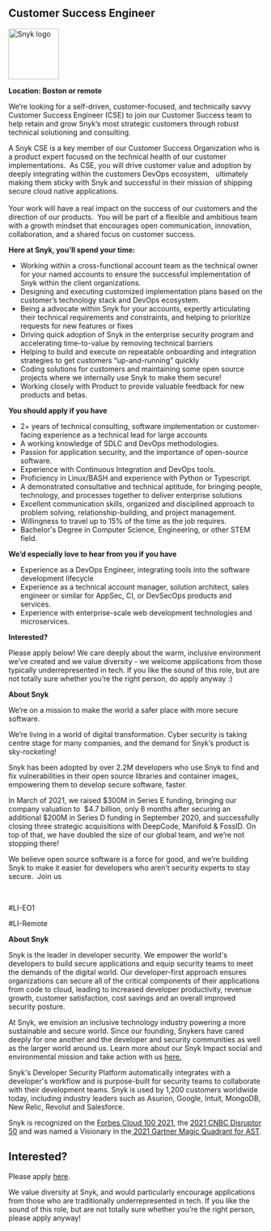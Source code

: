 Customer Success Engineer 
---

<img src="https://res.cloudinary.com/snyk/image/upload/v1537345894/press-kit/brand/logo-black.png" width="100" alt="Snyk logo" />

<p><strong>Location: Boston or remote</strong></p>
<p><span style="font-weight: 400;">We’re looking for a self-driven, customer-focused, and technically savvy Customer Success Engineer (CSE) to join our Customer Success team to help retain and grow Snyk’s most strategic customers through robust technical solutioning and consulting.</span></p>
<p><span style="font-weight: 400;">A Snyk CSE is a key member of our Customer Success Organization who is a product expert focused on the technical health of our customer implementations.&nbsp; As CSE, you will drive customer value and adoption by deeply integrating within the customers DevOps ecosystem, &nbsp; ultimately making them sticky with Snyk and successful in their mission of shipping secure cloud native applications.</span><span style="font-weight: 400;"><br></span><span style="font-weight: 400;"><br></span><span style="font-weight: 400;">Your work will have a real impact on the success of our customers and the direction of our products.&nbsp; You will be part of a flexible and ambitious team with a growth mindset that encourages open communication, innovation, collaboration, and a shared focus on customer success.&nbsp;&nbsp;</span></p>
<p><strong>Here at Snyk, you’ll spend your time:</strong></p>
<ul>
<li style="font-weight: 400;"><span style="font-weight: 400;">Working within a cross-functional account team as the technical owner</span> <span style="font-weight: 400;">for your named accounts to ensure the successful implementation of Snyk within the client organizations.</span></li>
<li style="font-weight: 400;"><span style="font-weight: 400;">Designing and executing customized implementation plans based on the customer’s technology stack and DevOps ecosystem.</span></li>
<li style="font-weight: 400;"><span style="font-weight: 400;">Being a advocate within Snyk for your accounts, expertly articulating their technical requirements and constraints, and helping to prioritize requests for new features or fixes</span></li>
<li style="font-weight: 400;"><span style="font-weight: 400;">Driving quick adoption of Snyk in the enterprise security program and accelerating time-to-value by removing technical barriers</span></li>
<li style="font-weight: 400;"><span style="font-weight: 400;">Helping to build and execute on repeatable onboarding and integration strategies to get customers “up-and-running” quickly</span></li>
<li style="font-weight: 400;"><span style="font-weight: 400;">Coding solutions for customers and maintaining some open source projects where we internally use Snyk to make them secure!</span></li>
<li style="font-weight: 400;"><span style="font-weight: 400;">Working closely with Product to provide valuable feedback for new products and betas.</span></li>
</ul>
<p><strong>You should apply if you have</strong></p>
<ul>
<li><span style="font-weight: 400;">2+ years of technical consulting, software implementation or customer-facing experience as a technical lead for large accounts</span></li>
<li><span style="font-weight: 400;">A working knowledge of SDLC and DevOps methodologies.</span></li>
<li><span style="font-weight: 400;">Passion for application security, and the importance of open-source software.</span></li>
<li><span style="font-weight: 400;">Experience with Continuous Integration and DevOps tools.</span></li>
<li><span style="font-weight: 400;">Proficiency in Linux/BASH and experience with Python or Typescript.</span></li>
<li><span style="font-weight: 400;">A demonstrated consultative and technical aptitude, for bringing people, technology, and processes together to deliver enterprise solutions&nbsp;</span></li>
<li><span style="font-weight: 400;">Excellent communication skills, organized and disciplined approach to problem solving, relationship-building, and project management.&nbsp;</span></li>
<li><span style="font-weight: 400;">Willingness to travel up to 15% of the time as the job requires.</span></li>
<li><span style="font-weight: 400;">Bachelor's Degree in Computer Science, Engineering, or other STEM field.</span></li>
</ul>
<p><strong>We’d especially love to hear from you if you have</strong></p>
<ul>
<li style="font-weight: 400;"><span style="font-weight: 400;">Experience as a DevOps Engineer, integrating tools into the software development lifecycle</span></li>
<li style="font-weight: 400;"><span style="font-weight: 400;">Experience as a technical account manager, solution architect, sales engineer or similar for AppSec, CI, or DevSecOps products and services.</span></li>
<li style="font-weight: 400;"><span style="font-weight: 400;">Experience with enterprise-scale web development technologies and microservices.</span></li>
</ul>
<p><strong>Interested?</strong></p>
<p><span style="font-weight: 400;">Please apply below! We care deeply about the warm, inclusive environment we’ve created and we value diversity - we welcome applications from those typically underrepresented in tech. If you like the sound of this role, but are not totally sure whether you’re the right person, do apply anyway :)</span></p>
<p><strong>About Snyk</strong></p>
<p><span style="font-weight: 400;">We’re on a mission to make the world a safer place with more secure software.</span></p>
<p><span style="font-weight: 400;">We’re living in a world of digital transformation. Cyber security is taking centre stage for many companies, and the demand for Snyk’s product is sky-rocketing!&nbsp;&nbsp;</span></p>
<p><span style="font-weight: 400;">Snyk has been adopted by over 2.2M developers who use Snyk to find and fix vulnerabilities in their open source libraries and container images, empowering them to develop secure software, faster.</span></p>
<p><span style="font-weight: 400;">In March of 2021, we raised $300M in Series E funding, bringing our company valuation to&nbsp; $4.7 billion, only 6 months after securing an additional $200M in Series D funding in September 2020, and successfully closing three strategic acquisitions with DeepCode, Manifold &amp; FossID. On top of that, we have doubled the size of our global team, and we’re not stopping there!&nbsp;&nbsp;</span></p>
<p><span style="font-weight: 400;">We believe open source software is a force for good, and we’re building Snyk to make it easier for developers who aren’t security experts to stay secure.&nbsp; Join us</span></p>
<p>&nbsp;</p>
<p><span style="font-weight: 400;">#LI-EO1 </span></p>
<p><span style="font-weight: 400;">#LI-Remote</span></p><div class="content-conclusion"><p><strong>About Snyk</strong></p>
<p><span style="font-weight: 400;">Snyk is the leader in developer security. We empower the world's developers to build secure applications and equip security teams to meet the demands of the digital world. Our developer-first approach ensures organizations can secure all of the critical components of their applications from code to cloud, leading to increased developer productivity, revenue growth, customer satisfaction, cost savings and an overall improved security posture.&nbsp;</span></p>
<p><span style="font-weight: 400;">At Snyk, we envision an inclusive technology industry powering a more sustainable and secure world.</span> <span style="font-weight: 400;">Since our founding, Snykers have cared deeply for one another and the developer and security communities as well as the larger world around us. Learn more about our Snyk Impact social and environmental mission and take action with us </span><a href="https://snyk.io/about/snyk-impact/"><span style="font-weight: 400;">here.</span></a></p>
<p><span style="font-weight: 400;">Snyk's Developer Security Platform automatically integrates with a developer's workflow and is purpose-built for security teams to collaborate with their development teams. Snyk is used by 1,200 customers worldwide today, including industry leaders such as Asurion, Google, Intuit, MongoDB, New Relic, Revolut and Salesforce.</span></p>
<p><span style="font-weight: 400;">Snyk is recognized on the </span><a href="https://www.forbes.com/cloud100/#6f24b5ba5f94"><span style="font-weight: 400;">Forbes Cloud 100 2021</span></a><span style="font-weight: 400;">, the </span><a href="https://www.cnbc.com/2021/05/25/these-are-the-2021-cnbc-disruptor-50-companies.html"><span style="font-weight: 400;">2021 CNBC Disruptor 50</span></a><span style="font-weight: 400;"> and was named a Visionary in the</span><a href="https://snyk.io/blog/snyk-visionary-2021-gartner-magic-quadrant-for-ast/"><span style="font-weight: 400;"> 2021 Gartner Magic Quadrant for AST</span></a><span style="font-weight: 400;">.</span></p></div>

Interested?
---

Please apply [here](https://boards.greenhouse.io/snyk/jobs/5345926002#app).

We value diversity at Snyk, and would particularly encourage applications from those who are traditionally underrepresented in tech.
If you like the sound of this role, but are not totally sure whether you’re the right person, please apply anyway!
